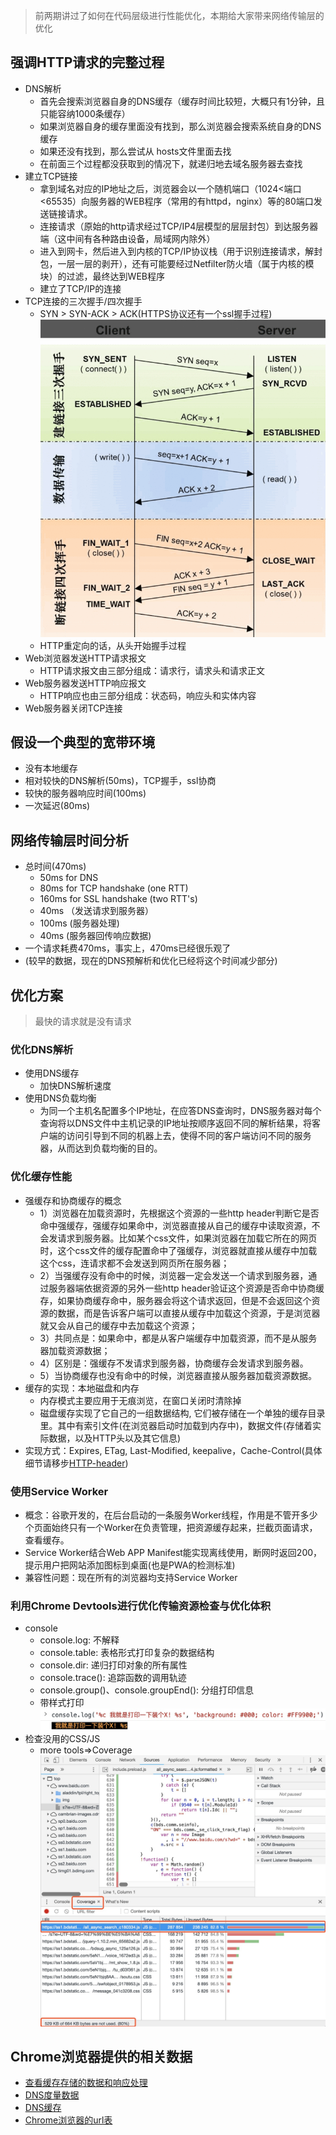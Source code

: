 > 前两期讲过了如何在代码层级进行性能优化，本期给大家带来网络传输层的优化

## 强调HTTP请求的完整过程
* DNS解析
	* 首先会搜索浏览器自身的DNS缓存（缓存时间比较短，大概只有1分钟，且只能容纳1000条缓存）
	* 如果浏览器自身的缓存里面没有找到，那么浏览器会搜索系统自身的DNS缓存
	* 如果还没有找到，那么尝试从 hosts文件里面去找
	* 在前面三个过程都没获取到的情况下，就递归地去域名服务器去查找
* 建立TCP链接
	* 拿到域名对应的IP地址之后，浏览器会以一个随机端口（1024<端口<65535）向服务器的WEB程序（常用的有httpd，nginx）等的80端口发送链接请求。
	* 连接请求（原始的http请求经过TCP/IP4层模型的层层封包）到达服务器端（这中间有各种路由设备，局域网内除外）
	* 进入到网卡，然后进入到内核的TCP/IP协议栈（用于识别连接请求，解封包，一层一层的剥开），还有可能要经过Netfilter防火墙（属于内核的模块）的过滤，最终达到WEB程序
	* 建立了TCP/IP的连接
* TCP连接的三次握手/四次握手
	*  SYN > SYN-ACK > ACK(HTTPS协议还有一个ssl握手过程)
![三次握手](../images/三次握手.png)
	* HTTP重定向的话，从头开始握手过程
* Web浏览器发送HTTP请求报文
	* HTTP请求报文由三部分组成：请求行，请求头和请求正文
* Web服务器发送HTTP响应报文
	* HTTP响应也由三部分组成：状态码，响应头和实体内容
* Web服务器关闭TCP连接

## 假设一个典型的宽带环境
* 没有本地缓存
* 相对较快的DNS解析(50ms)，TCP握手，ssl协商
* 较快的服务器响应时间(100ms)
* 一次延迟(80ms)

## 网络传输层时间分析
* 总时间(470ms)
	* 50ms for DNS
	* 80ms for TCP handshake (one RTT)
	* 160ms for SSL handshake (two RTT's)
	* 40ms （发送请求到服务器）
	* 100ms (服务器处理)
	* 40ms (服务器回传响应数据)
* 一个请求耗费470ms，事实上，470ms已经很乐观了
* (较早的数据，现在的DNS预解析和优化已经将这个时间减少部分)

## 优化方案

> 最快的请求就是没有请求

### 优化DNS解析
* 使用DNS缓存
	* 加快DNS解析速度
* 使用DNS负载均衡
	* 为同一个主机名配置多个IP地址，在应答DNS查询时，DNS服务器对每个查询将以DNS文件中主机记录的IP地址按顺序返回不同的解析结果，将客户端的访问引导到不同的机器上去，使得不同的客户端访问不同的服务器，从而达到负载均衡的目的。

### 优化缓存性能
* 强缓存和协商缓存的概念
	* 1）浏览器在加载资源时，先根据这个资源的一些http header判断它是否命中强缓存，强缓存如果命中，浏览器直接从自己的缓存中读取资源，不会发请求到服务器。比如某个css文件，如果浏览器在加载它所在的网页时，这个css文件的缓存配置命中了强缓存，浏览器就直接从缓存中加载这个css，连请求都不会发送到网页所在服务器；
	* 2）当强缓存没有命中的时候，浏览器一定会发送一个请求到服务器，通过服务器端依据资源的另外一些http header验证这个资源是否命中协商缓存，如果协商缓存命中，服务器会将这个请求返回，但是不会返回这个资源的数据，而是告诉客户端可以直接从缓存中加载这个资源，于是浏览器就又会从自己的缓存中去加载这个资源；
	* 3）共同点是：如果命中，都是从客户端缓存中加载资源，而不是从服务器加载资源数据；
	* 4）区别是：强缓存不发请求到服务器，协商缓存会发请求到服务器。
	* 5）当协商缓存也没有命中的时候，浏览器直接从服务器加载资源数据。
* 缓存的实现：本地磁盘和内存
	* 内存模式主要应用于无痕浏览，在窗口关闭时清除掉
	* 磁盘缓存实现了它自己的一组数据结构, 它们被存储在一个单独的缓存目录里。其中有索引文件(在浏览器启动时加载到内存中)，数据文件(存储着实际数据，以及HTTP头以及其它信息)
* 实现方式：Expires, ETag, Last-Modified, keepalive，Cache-Control(具体细节请移步[HTTP-header](./HTTP_header.md))

### 使用Service Worker
* 概念：谷歌开发的，在后台启动的一条服务Worker线程，作用是不管开多少个页面始终只有一个Worker在负责管理，把资源缓存起来，拦截页面请求，查看缓存。
* Service Worker结合Web APP Manifest能实现离线使用，断网时返回200，提示用户把网站添加图标到桌面(也是PWA的检测标准)
* 兼容性问题：现在所有的浏览器均支持Service Worker

### 利用Chrome Devtools进行优化传输资源检查与优化体积
* console
	* console.log: 不解释
	* console.table: 表格形式打印复杂的数据结构
	* console.dir: 递归打印对象的所有属性
	* console.trace(): 追踪函数的调用轨迹
	* console.group()、console.groupEnd(): 分组打印信息
	* 带样式打印
	![带样式打印](../images/console.jpg)
* 检查没用的CSS/JS
	* more tools=>Coverage
	![检查没用的CSS/JS](../images/coverage.jpg)
	
## Chrome浏览器提供的相关数据
* [查看缓存存储的数据和响应处理](chrome://net-internals/#httpCache)
* [DNS度量数据](chrome://histograms/DNS)
* [DNS缓存](chrome://net-internals/#dns)
* [Chrome浏览器的url表](chrome://chrome-urls/)
